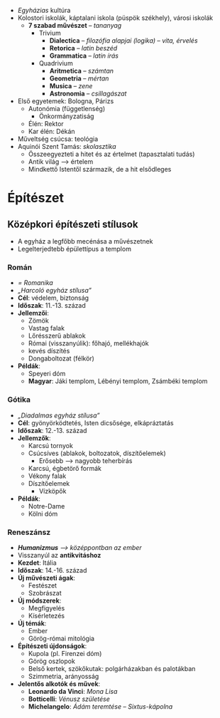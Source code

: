- *Egyházias* kultúra
- Kolostori iskolák, káptalani iskola (püspök székhely), városi iskolák
	- **7 szabad művészet** – *tananyag*
		- Trivium
			- **Dialectica** – *filozófia alapjai (logika)* – *vita, érvelés*
			- **Retorica** – *latin beszéd*
			- **Grammatica** – *latin írás*
		- Quadrivium
			- **Aritmetica** – *számtan*
			- **Geometria** – *mértan*
			- **Musica** – *zene*
			- **Astronomia** – *csillagászat*
- Első egyetemek: Bologna, Párizs
	- Autonómia (függetlenség)
		- Önkormányzatiság
	- Élén: Rektor
	- Kar élén: Dékán
- Műveltség csúcsa: teológia
- Aquinói Szent Tamás: *skolasztika*
	- Összeegyezteti a hitet és az értelmet (tapasztalati tudás)
	- Antik világ –> értelem
	- Mindkettő Istentől származik, de a hit elsődleges
# Építészet
## Középkori építészeti stílusok
- A egyház a legfőbb mecénása a művészetnek
- Legelterjedtebb épülettípus a templom
### Román
- *= Romanika*
- *„Harcoló egyház stílusa”*
- **Cél**: védelem, biztonság
- **Időszak**: 11.-13. század
- **Jellemzői**:
	- Zömök
	- Vastag falak
	- Lőrésszerű ablakok
	- Római (visszanyúlik): főhajó, mellékhajók
	- kevés díszítés
	- Dongaboltozat (félkör)
- **Példák**:
	- Speyeri dóm
	- **Magyar**: Jáki templom, Lébényi templom, Zsámbéki templom
### Gótika
- *„Diadalmas egyház stílusa”*
- **Cél**: gyönyörködtetés, Isten dicsősége, elkápráztatás
- **Időszak**: 12.-13. század
- **Jellemzők**:
    - Karcsú tornyok
    - Csúcsíves (ablakok, boltozatok, díszítőelemek)
        - Erősebb –> nagyobb teherbírás
    - Karcsú, égbetörő formák
    - Vékony falak
    - Díszítőelemek
        - Vízköpők
- **Példák**:
	- Notre-Dame
	- Kölni dóm
### Reneszánsz
- ***Humanizmus** –> középpontban az ember*
- Visszanyúl az **antikvitáshoz**
- **Kezdet**: Itália
- **Időszak**: 14.-16. század
- **Új művészeti ágak**:
	- Festészet
	- Szobrászat
- **Új módszerek**:
	- Megfigyelés
	- Kísérletezés
- **Új témák**:
	- Ember
	- Görög-római mitológia
- **Építészeti újdonságok**:
	- Kupola (pl. Firenzei dóm)
	- Görög oszlopok
	- Belső kertek, szökőkutak: polgárházakban és palotákban
	- Szimmetria, arányosság
- **Jelentős alkotók és művek**:
	- **Leonardo da Vinci**: *Mona Lisa*
	- **Botticelli**: *Vénusz születése*
	- **Michelangelo**: *Ádám teremtése* – *Sixtus-kápolna*
